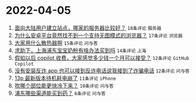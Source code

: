 # 2022-04-05

1. [面向大陆用户建立站点，哪家的服务器比较好？](https://www.v2ex.com/t/844983) `18条评论` `服务器`
1. [为什么安卓平台竟然找不到一个支持无图模式的浏览器？](https://www.v2ex.com/t/844974) `17条评论` `浏览器`
1. [大家用什么散热器啊](https://www.v2ex.com/t/844976) `15条评论` `问与答`
1. [求助下，上海浦东宝宝奶粉有啥办法买到吗](https://www.v2ex.com/t/844997) `14条评论` `上海`
1. [假如以后 copilot 收费，大家感觉多少钱一个月可以接受？](https://www.v2ex.com/t/844980) `12条评论` `GitHub Copilot`
1. [没有安装反诈 app 也可以接到反诈电话说我接到了诈骗电话](https://www.v2ex.com/t/844977) `12条评论` `问与答`
1. [13p 最新版本待机耗电崩了](https://www.v2ex.com/t/844972) `11条评论` `iPhone`
1. [吹哪个部位能更快冷下来？](https://www.v2ex.com/t/844989) `10条评论` `问与答`
1. [浦东哪些渠道能买到药？](https://www.v2ex.com/t/844984) `6条评论` `问与答`
